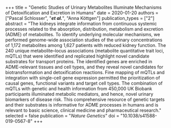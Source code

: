 +++
title = "Genetic Studies of Urinary Metabolites Illuminate Mechanisms of Detoxification and Excretion in Humans"
date = 2020-01-20
authors = ["Pascal Schlosser", "***et al.***", "Anna Köttgen"]
publication_types = ["2"]
abstract = "The kidneys integrate information from continuous systemic processes related to the absorption, distribution, metabolism and excretion (ADME) of metabolites. To identify underlying molecular mechanisms, we performed genome-wide association studies of the urinary concentrations of 1,172 metabolites among 1,627 patients with reduced kidney function. The 240 unique metabolite–locus associations (metabolite quantitative trait loci, mQTLs) that were identified and replicated highlight novel candidate substrates for transport proteins. The identified genes are enriched in ADME-relevant tissues and cell types, and they reveal novel candidates for biotransformation and detoxification reactions. Fine mapping of mQTLs and integration with single-cell gene expression permitted the prioritization of causal genes, functional variants and target cell types. The combination of mQTLs with genetic and health information from 450,000 UK Biobank participants illuminated metabolic mediators, and hence, novel urinary biomarkers of disease risk. This comprehensive resource of genetic targets and their substrates is informative for ADME processes in humans and is relevant to basic science, clinical medicine and pharmaceutical research."
selected = false
publication = "*Nature Genetics*"
doi = "10.1038/s41588-019-0567-8"
+++

